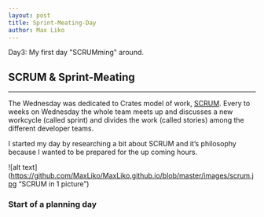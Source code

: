 ```yaml
--- 
layout: post
title: Sprint-Meating-Day
author: Max Liko
---
```


Day3: My first day "SCRUMming" around. 

## SCRUM & Sprint-Meating
----
The Wednesday was dedicated to Crates model of work, [SCRUM](https://www.scrum.org).
Every to weeks on Wednesday the whole team meets up and discusses a new workcycle (called sprint) and divides the work (called stories) among the different developer teams.

I started my day by researching a bit about SCRUM and it’s philosophy because I wanted to be prepared for the up coming  hours.









![alt text](https://github.com/MaxLiko/MaxLiko.github.io/blob/master/images/scrum.jpg “SCRUM in 1 picture”)

### Start of a planning day


